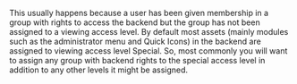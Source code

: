 <!-- Filename: Why_can%27t_a_user_see_anything_on_the_backend%3F / Display title: Why can't a user see anything on the backend? -->

This usually happens because a user has been given membership in a group
with rights to access the backend but the group has not been assigned to
a viewing access level. By default most assets (mainly modules such as
the administrator menu and Quick Icons) in the backend are assigned to
viewing access level Special. So, most commonly you will want to assign
any group with backend rights to the special access level in addition to
any other levels it might be assigned.
